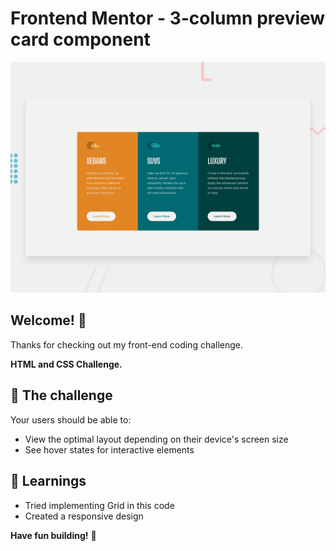 # Frontend Mentor - 3-column preview card component

![Design preview for the 3-column preview card component coding challenge](./design/desktop-preview.jpg)

## Welcome! 👋

Thanks for checking out my front-end coding challenge.

**HTML and CSS Challenge.**

## 🚀 The challenge

Your users should be able to:

- View the optimal layout depending on their device's screen size
- See hover states for interactive elements


## 🚀 Learnings

- Tried implementing Grid in this code
- Created a responsive design


**Have fun building!** 🚀
